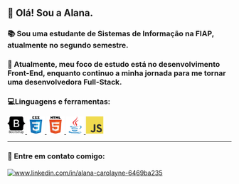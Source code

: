 
 <h2> 👋 Olá! Sou a Alana. </h2>

<h3> 📚 Sou uma estudante de Sistemas de Informação na FIAP, atualmente no segundo semestre.</h3> 

<h3>🚀 Atualmente, meu foco de estudo está no desenvolvimento Front-End, enquanto continuo a minha jornada para me tornar uma desenvolvedora Full-Stack. </h3>
<h3 align="left">💻Linguagens e ferramentas:</h3>
<p align="left"> <a href="https://getbootstrap.com" target="_blank" rel="noreferrer"> <img src="https://raw.githubusercontent.com/devicons/devicon/master/icons/bootstrap/bootstrap-plain-wordmark.svg" alt="bootstrap" width="40" height="40"/> </a> <a href="https://www.w3schools.com/css/" target="_blank" rel="noreferrer"> <img src="https://raw.githubusercontent.com/devicons/devicon/master/icons/css3/css3-original-wordmark.svg" alt="css3" width="40" height="40"/> </a> <a href="https://www.w3.org/html/" target="_blank" rel="noreferrer"> <img src="https://raw.githubusercontent.com/devicons/devicon/master/icons/html5/html5-original-wordmark.svg" alt="html5" width="40" height="40"/> </a> <a href="https://www.java.com" target="_blank" rel="noreferrer"> <img src="https://raw.githubusercontent.com/devicons/devicon/master/icons/java/java-original.svg" alt="java" width="40" height="40"/> </a> <a href="https://developer.mozilla.org/en-US/docs/Web/JavaScript" target="_blank" rel="noreferrer"> <img src="https://raw.githubusercontent.com/devicons/devicon/master/icons/javascript/javascript-original.svg" alt="javascript" width="40" height="40"/> </a> </p>

<hr>
<h3 align="left">📧 Entre em contato comigo: </h3>
<p align="left">
<a href="https://linkedin.com/in/www.linkedin.com/in/alana-carolayne-6469ba235" target="blank"><img align="center" src="https://raw.githubusercontent.com/rahuldkjain/github-profile-readme-generator/master/src/images/icons/Social/linked-in-alt.svg" alt="www.linkedin.com/in/alana-carolayne-6469ba235" height="30" width="40" /></a>

</p>
